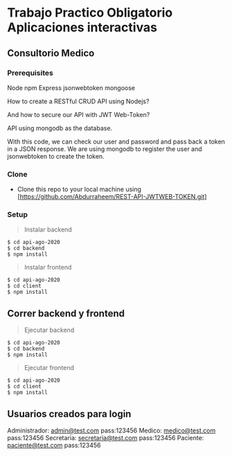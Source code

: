 # Trabajo Practico Obligatorio Aplicaciones interactivas

## Consultorio Medico

### Prerequisites

Node
npm
Express
jsonwebtoken
mongoose

How to create a RESTful CRUD API using Nodejs?

And how to secure our API with JWT Web-Token?

API using mongodb as the database.

With this code, we can check our user and password and pass back a token in a JSON response. 
We are using mongodb to register the user and jsonwebtoken to create the token.


### Clone

- Clone this repo to your local machine using [https://github.com/Abdurraheem/REST-API-JWTWEB-TOKEN.git]

### Setup

> Instalar backend

```shell
$ cd api-ago-2020
$ cd backend
$ npm install
```
> Instalar frontend

```shell
$ cd api-ago-2020
$ cd client
$ npm install
```
## Correr backend y frontend
> Ejecutar backend

```shell
$ cd api-ago-2020
$ cd backend
$ npm install
```
> Ejecutar frontend

```shell
$ cd api-ago-2020
$ cd client
$ npm install
```
## Usuarios creados para login
Administrador: admin@test.com pass:123456
Medico: medico@test.com pass:123456
Secretaria: secretaria@test.com pass:123456
Paciente: paciente@test.com pass:123456
